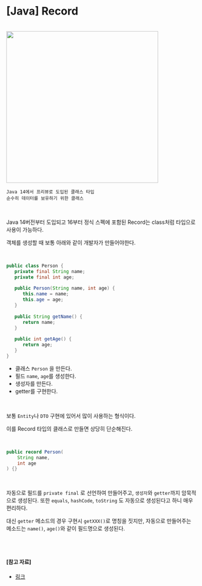 # [Java] Record

<br>

<img src="https://img1.daumcdn.net/thumb/R1280x0/?scode=mtistory2&fname=https%3A%2F%2Fblog.kakaocdn.net%2Fdn%2FdgOUBE%2FbtqD9u258Y0%2FV8ICQnAgbwpSJnXL6qkfd1%2Fimg.jpg" width="400">

<br>

```
Java 14에서 프리뷰로 도입된 클래스 타입
순수히 데이터를 보유하기 위한 클래스
```

<br>

Java 14버전부터 도입되고 16부터 정식 스펙에 포함된 Record는 class처럼 타입으로 사용이 가능하다.

객체를 생성할 때 보통 아래와 같이 개발자가 만들어야한다.

<br>

```java
public class Person {
   private final String name;
   private final int age;
 
   public Person(String name, int age) {
      this.name = name;
      this.age = age;
   }
 
   public String getName() {
      return name;
   }
 
   public int getAge() {
      return age;
   }
}
```

- 클래스 `Person` 을 만든다. 
- 필드 `name`, `age`를 생성한다.
- 생성자를 만든다.
- getter를 구현한다.

<br>

보통 `Entity`나 `DTO` 구현에 있어서 많이 사용하는 형식이다.

이를 Record 타입의 클래스로 만들면 상당히 단순해진다.

<br>

```java
public record Person(
	String name,
    int age
) {}
```

<br>

자동으로 필드를 `private final` 로 선언하여 만들어주고, `생성자`와 `getter`까지 암묵적으로 생성된다. 또한 `equals`, `hashCode`, `toString` 도 자동으로 생성된다고 하니 매우 편리하다.

대신 `getter` 메소드의 경우 구현시 `getXXX()`로 명칭을 짓지만, 자동으로 만들어주는 메소드는 `name()`, `age()`와 같이 필드명으로 생성된다.

<br>

<br>

#### [참고 자료]

- [링크](https://coding-start.tistory.com/355)
